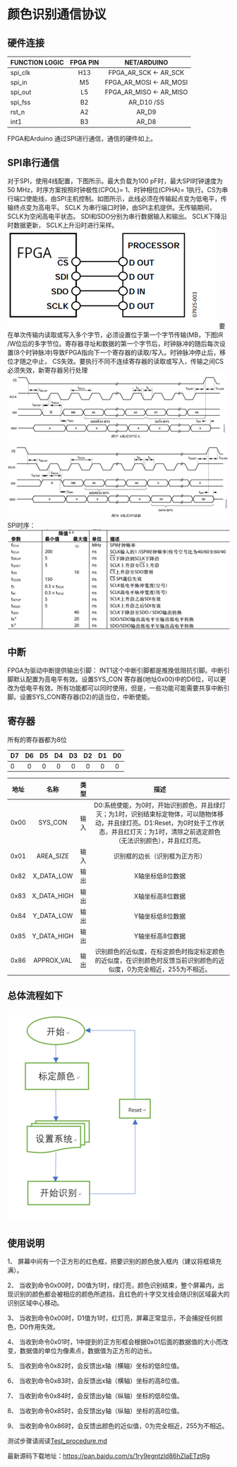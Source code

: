 # 颜色识别通信协议

## 硬件连接
| FUNCTION  LOGIC | FPGA PIN | NET/ARDUINO |
| ---------- | :-----------:  | :-----------: |
| spi_clk | H13 | FPGA_AR_SCK  <- AR_SCK |
| spi_in | M5 | FPGA_AR_MOSI <- AR_MOSI |
| spi_out | L5 | FPGA_AR_MISO <- AR_MISO |
| spi_fss | B2 | AR_D10   /SS |
| rst_n | A2 | AR_D9 |
| int1 | B3 | AR_D8 |

FPGA和Arduino 通过SPI进行通信，通信的硬件如上。

## SPI串行通信
对于SPI，使用4线配置，下图所示。最大负载为100 pF时，最大SPI时钟速度为50 MHz，时序方案按照时钟极性(CPOL)= 1、时钟相位(CPHA)= 1执行。CS为串行端口使能线，由SPI主机控制。如图所示，此线必须在传输起点变为低电平，传输终点变为高电平。 SCLK
为串行端口时钟，由SPI主机提供。无传输期间， SCLK为空闲高电平状态。 SDI和SDO分别为串行数据输入和输出。 SCLK下降沿时数据更新， SCLK上升沿时进行采样。
![](images/1.png)
要在单次传输内读取或写入多个字节，必须设置位于第一个字节传输(MB，下图)R /W位后的多字节位。寄存器寻址和数据的第一个字节后，时钟脉冲的随后每次设置(8个时钟脉冲)导致FPGA指向下一个寄存器的读取/写入。时钟脉冲停止后，移位才随之中止， CS失效。要执行不同不连续寄存器的读取或写入，传输之间CS必须失效，新寄存器另行处理
![](images/2.png)
![](images/3.png)
SPI时序：
![](images/4.png)

## 中断
FPGA为驱动中断提供输出引脚： INT1这个中断引脚都是推挽低阻抗引脚。中断引脚默认配置为高电平有效。设置SYS_CON 寄存器(地址0x00)中的D6位，可以更改为低电平有效。所有功能都可以同时使用，但是，一些功能可能需要共享中断引脚。设置SYS_CON寄存器(D2)的适当位，中断使能。

## 寄存器
所有的寄存器都为8位

| D7 | D6 | D5 | D4 | D3 | D2 | D1 | D0 |
| ---------- | :-----------:  | :-----------: | :-----------:  | :-----------: | :-----------:  | :-----------: | :-----------: |
| 0 | 0 | 0 | 0 | 0 | 0 | 0 | 0 |

| 地址 | 名称 | 类型 | 描述 |
| ---------- | :-----------:  | :-----------: | :-----------: |
| 0x00 | SYS_CON | 输入 | D0:系统使能，为0时，开始识别颜色，并且绿灯灭；为1时，识别结束标定物体，可以随物体移动，并且绿灯亮。D1:Reset，为0时处于工作状态，并且红灯灭；为1时，清除之前选定颜色（无法识别颜色），并且红灯亮。 |
| 0x01 | AREA_SIZE | 输入 | 识别框的边长（识别框为正方形） |
| 0x82 | X_DATA_LOW | 输出 | X轴坐标低8位数据 |
| 0x83 | X_DATA_HIGH | 输出 | X轴坐标高8位数据 |
| 0x84 | Y_DATA_LOW | 输出 | Y轴坐标低8位数据 |
| 0x85 | Y_DATA_HIGH | 输出 | Y轴坐标高8位数据 |
| 0x86 | APPROX_VAL | 输出 | 识别颜色的近似度，在标定颜色时指定标定颜色的近似度，在识别颜色时反馈当前识别颜色的近似度，0为完全相近，255为不相近。 |

## 总体流程如下
![](images/5.PNG)

## 使用说明

1、	屏幕中间有一个正方形的红色框，把要识别的颜色放入框内（建议将框填充满）。

2、	当收到命令0x00时，D0值为1时，绿灯亮，颜色识别结束，整个屏幕内，出现识别的颜色都会被相应的颜色所遮挡，且红色的十字交叉线会随识别区域最大的识别区域中心移动。

3、	当收到命令0x00时，D1值为1时，红灯亮，屏幕正常显示，不会捕捉任何颜色，D0作用失效。

4、	当收到命令0x01时，1中提到的正方形框会根据0x01后面的数据值的大小而改变，数据值的单位为像素点，数据值为正方形的边长。

5、	当收到命令0x82时，会反馈出x轴（横轴）坐标的低8位值。

6、	当收到命令0x83时，会反馈出x轴（横轴）坐标的高8位值。

7、	当收到命令0x84时，会反馈出y轴（纵轴）坐标的低8位值。

8、	当收到命令0x85时，会反馈出y轴（纵轴）坐标的高8位值。

9、	当收到命令0x86时，会反馈出颜色的近似值，0为完全相近，255为不相近。

测试步骤请阅读[Test_procedure.md](Test_procedure.md)

最新源码下载地址：https://pan.baidu.com/s/1ry9egntzld86hZIaETztRg